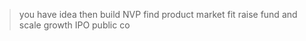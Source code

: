 > you have idea 
> then build NVP
> find product market fit
> raise fund and scale growth 
> IPO 
> public co
